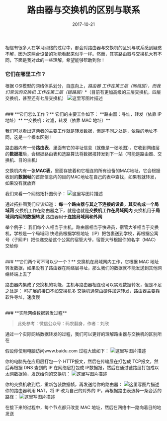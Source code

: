 ﻿---
layout: post
title: '路由器与交换机的区别与联系'
date: 2017-10-21
categories: 网络
tags: 网络
---
相信有很多人在学习网络的过程中，都会对路由器与交换机的区别与联系感到疑惑不解，因为这两台设备的功能看起来似乎一样。然而，其实路由器与交换机大有不同，下面是我对此的一些理解，希望能够帮助到你！

### **它们在哪里工作？**
根据 OSI模型的网络体系划分，自底向上，**路由器* 工作在第三层（网络层）**，而我们常说的***交换机* 工作在第二层（链路层）**（目前有更加高级的三层交换机，四层交换机，甚至还有七层交换机）
![这里写图片描述](http://img.blog.csdn.net/20171021153730816?watermark/2/text/aHR0cDovL2Jsb2cuY3Nkbi5uZXQvYmFpZHVfMzIwNDUyMDE=/font/5a6L5L2T/fontsize/400/fill/I0JBQkFCMA==/dissolve/70/gravity/SouthEast)

<br>
### **它们怎么工作？**
它们的主要工作如下：
**路由器：寻址，转发（依靠 IP 地址）**
**交换机：过滤，转发（依靠 MAC 地址）**

我们可以看出这两者的主要工作就是转发数据，但是不同之处是，依靠的地址不同，这是一个根本区别！

路由器内有一份**路由表**，里面有它的寻址信息（就像是一张地图），它收到网络层的**数据报**后，会根据路由表和选路算法将数据报转发到下一站（可能是路由器、交换机、目的主机）

交换机内有一张**MAC表**，里面存放着和它相连的所有设备的MAC地址，它会根据收到的**数据帧**的首部信息内的目的MAC地址在自己的表中查找，如果有就转发，如果没有就放弃

我们来看一个网络拓扑图例子：
![这里写图片描述](http://img.blog.csdn.net/20171021165847599?watermark/2/text/aHR0cDovL2Jsb2cuY3Nkbi5uZXQvYmFpZHVfMzIwNDUyMDE=/font/5a6L5L2T/fontsize/400/fill/I0JBQkFCMA==/dissolve/70/gravity/SouthEast)

通过拓扑图我们应该知道：
**每一个路由器与其之下连接的设备，其实构成一个局域网**
交换机工作在路由器之下，就是也就是**交换机工作在局域网内**
交换机用于**局域网内网的数据转发**
路由器用于**连接局域网和外网**

举个例子：
我们每个人相当于主机，路由器相当于快递员，宿管大爷相当于交换机，学校是一个局域网
快递员根据学校地址（IP）把包裹送到学校，再根据公寓号（子网IP）把快递交给这个公寓的宿管大爷，宿管大爷根据你的名字（MAC）交给你

<br>
### **它们两个可不可以少一个？**
交换机在局域网内工作，它根据 MAC 地址转发数据，如果没有了路由器在网络层寻址，那么我们的数据就不能发送到其他网络终端上去了

路由器内集成了交换机的功能，主机与路由器相连也可以实现数据转发，但是不足之处是：
可扩展的接口不如交换机多
交换机通常由硬件加速转发，路由器主要靠软件寻址，速度慢

<br>
### **实际网络数据转发过程**

> 此处参考：微信公众号：码农翻身，作者：刘欣

通过一个实际网络数据转发的过程，我们可以更好的理解路由器与交换机的区别所在

假设你使用电脑访问www.baidu.com
过程大致如下：
![这里写图片描述](http://img.blog.csdn.net/20171021190018212?watermark/2/text/aHR0cDovL2Jsb2cuY3Nkbi5uZXQvYmFpZHVfMzIwNDUyMDE=/font/5a6L5L2T/fontsize/400/fill/I0JBQkFCMA==/dissolve/70/gravity/SouthEast)

你的电脑先在应用层打包一个 HTTP报文，然后在传输层在打包成 TCP报文，然后再根据 DNS 查到的 IP 在网络层打包成 IP数据报，然后在通过链路层打包成以太网数据帧，发送给你的交换机：
![这里写图片描述](http://img.blog.csdn.net/20171021185231498?watermark/2/text/aHR0cDovL2Jsb2cuY3Nkbi5uZXQvYmFpZHVfMzIwNDUyMDE=/font/5a6L5L2T/fontsize/400/fill/I0JBQkFCMA==/dissolve/70/gravity/SouthEast)

你的交换机收到后，重新包装数据帧，再发送给你的路由器：
![这里写图片描述](http://img.blog.csdn.net/20171021190401424?watermark/2/text/aHR0cDovL2Jsb2cuY3Nkbi5uZXQvYmFpZHVfMzIwNDUyMDE=/font/5a6L5L2T/fontsize/400/fill/I0JBQkFCMA==/dissolve/70/gravity/SouthEast)
你的路由器利用 NAT，将 IP 改为自己的对外的 IP，再根据路由表选择一条合适的路径：
![这里写图片描述](http://img.blog.csdn.net/20171021190539539?watermark/2/text/aHR0cDovL2Jsb2cuY3Nkbi5uZXQvYmFpZHVfMzIwNDUyMDE=/font/5a6L5L2T/fontsize/400/fill/I0JBQkFCMA==/dissolve/70/gravity/SouthEast)

在接下来的过程中，每个节点都只改变 MAC 地址，然后在网络中一路向着目的地发送


